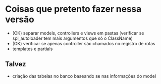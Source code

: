 # Coisas que pretento fazer nessa versão

- (OK) separar models, controllers e views em pastas (verificar se spl_autoloader tem mais argumentos que só o ClassName)
- (OK) verificar se apenas controller são chamados no registro de rotas
- templates e partials

## Talvez

- criação das tabelas no banco baseando se nas informações do model